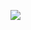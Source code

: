 &nbsp;&nbsp;&nbsp;&nbsp;&nbsp;&nbsp;&nbsp; ![](https://github.com/ezratweaver/MIT-6.0002-Introduction-To-Computational-Thinking-And-Data-Science/assets/101545981/287be097-9f97-44c1-9ddf-7b5827d6bbc9)

